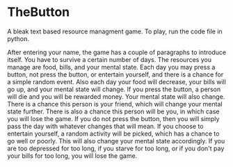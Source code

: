 # TheButton
A bleak text based resource managment game.
To play, run the code file in python.

After entering your name, the game has a couple of paragraphs to introduce itself.
You have to survive a certain number of days. The resources you manage are food, bills, and your mental state.
Each day you may press a button, not press the button, or entertain yourself, and there is a chance for a simple random event.
Also each day your food will decrease, your bills will go up, and your mental state will change.
If you press the button, a person will die and you will be rewarded money. Your mental state will also change.
There is a chance this person is your friend, which will change your mental state further.
There is also a chance this person will be you, in which case you will lose the game.
If you do not press the button, then you will simply pass the day with whatever changes that will mean.
If you choose to entertain yourself, a random activity will be picked, which has a chance to go well or poorly.
This will also change your mental state accordingly.
If you are too depressed for too long, if you starve for too long, or if you don't pay your bills for too long, you will lose the game.
